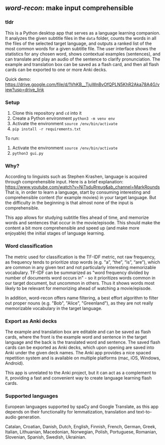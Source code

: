 ## *word-recon*: make input comprehensible

### tldr
This is a Python desktop app that serves as a language learning companion. It analyzes the given subtitle files in the `data` folder,
counts the words in all the files of the selected target language, and outputs a ranked list of the most common words for a given subtitle
file. The user interface shows the statistics for any chosen word, shows contextual examples (sentences), and can translate and play an
audio of the sentence to clarify pronunciation. The example and translation box can be saved as a flash card, and then all flash cards
can be exported to one or more Anki decks.

Quick demo: https://drive.google.com/file/d/1VhKB__TjuWnBvOfQPLN5KhR2Aka78A4G/view?usp=drive_link

### Setup
1. Clone this repository and `cd` into it
2. Create a Python environment `python3 -m venv env`
3. Activate the environment `source /env/bin/activate`
4. `pip install -r requirements.txt`

To run:
1. Activate the environment `source /env/bin/activate`
2. `python3 gui.py`

### Why?
According to linguists such as Stephen Krashen, language is acquired through comprehensible input.
Here is a brief explanation: https://www.youtube.com/watch?v=NiTsduRreug&ab_channel=MarkRounds
That is, in order to learn a language, start by consuming interesting and comprehensible content (for example movies) in your target
language. But the difficulty in the beginning is that almost none of the input is comprehensible.

This app allows for studying subtitle files ahead of time, and memorize words and sentences that occur in the movie/episode. This
should make the content a bit more comprehensible and speed up (and make more enjoyable) the initial stages of language learning.

### Word classification
The metric used for classification is the TF-IDF metric, not raw frequency, as frequency tends to prioritize stop words (e.g. "a”,
“the”, “is”, “are”), which are common in any given text and not particularly interesting memorizable vocabulary. TF-IDF can be summarized
as "word frequency divided by number of documents word occurs in" - so it prioritizes words common in our target document, but uncommon
in others. Thus it shows words most likely to be relevant for memorizing ahead of watching a movie/episode.

In addition, word-recon offers name filtering, a best effort algorithm to filter out proper nouns (e.g. "Bob", "Alice", "Greenland"),
as they are not really memorizable vocabulary in the target language.

### Export as Anki decks
The example and translation box are editable and can be saved as flash cards, where the front is the example word and sentence in the
target language and the back is the translated word and sentence. The saved flash cards can be exported as Anki decks, which upon opening
are saved into Anki under the given deck names. The Anki app provides a nice spaced repetition system and is available on multiple platforms
(mac, iOS, Windows, Android).

This app is unrelated to the Anki project, but it can act as a complement to it, providing a fast and convenient way to create language
learning flash cards.

### Supported languages
European languages supported by spaCy and Google Translate, as this app depends on their functionality for lemmatization, translation
and text-to-audio generation.

Catalan, Croatian, Danish, Dutch, English, Finnish, French, German, Greek, Italian, Lithuanian, Macedonian, Norwegian, Polish, Portuguese,
Romanian, Slovenian, Spanish, Swedish, Ukrainian.


